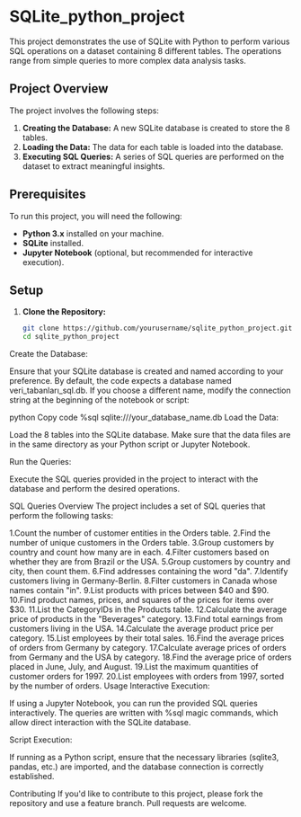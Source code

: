 # SQLite_python_project

This project demonstrates the use of SQLite with Python to perform various SQL operations on a dataset containing 8 different tables. The operations range from simple queries to more complex data analysis tasks.

## Project Overview

The project involves the following steps:

1. **Creating the Database:** A new SQLite database is created to store the 8 tables.
2. **Loading the Data:** The data for each table is loaded into the database.
3. **Executing SQL Queries:** A series of SQL queries are performed on the dataset to extract meaningful insights.

## Prerequisites

To run this project, you will need the following:

- **Python 3.x** installed on your machine.
- **SQLite** installed.
- **Jupyter Notebook** (optional, but recommended for interactive execution).

## Setup

1. **Clone the Repository:**

   ```bash
   git clone https://github.com/yourusername/sqlite_python_project.git
   cd sqlite_python_project
Create the Database:

Ensure that your SQLite database is created and named according to your preference. By default, the code expects a database named veri_tabanları_sql.db. If you choose a different name, modify the connection string at the beginning of the notebook or script:

python
Copy code
%sql sqlite:///your_database_name.db
Load the Data:

Load the 8 tables into the SQLite database. Make sure that the data files are in the same directory as your Python script or Jupyter Notebook.

Run the Queries:

Execute the SQL queries provided in the project to interact with the database and perform the desired operations.

SQL Queries Overview
The project includes a set of SQL queries that perform the following tasks:

1.Count the number of customer entities in the Orders table.
2.Find the number of unique customers in the Orders table.
3.Group customers by country and count how many are in each.
4.Filter customers based on whether they are from Brazil or the USA.
5.Group customers by country and city, then count them.
6.Find addresses containing the word "da".
7.Identify customers living in Germany-Berlin.
8.Filter customers in Canada whose names contain "in".
9.List products with prices between $40 and $90.
10.Find product names, prices, and squares of the prices for items over $30.
11.List the CategoryIDs in the Products table.
12.Calculate the average price of products in the "Beverages" category.
13.Find total earnings from customers living in the USA.
14.Calculate the average product price per category.
15.List employees by their total sales.
16.Find the average prices of orders from Germany by category.
17.Calculate average prices of orders from Germany and the USA by category.
18.Find the average price of orders placed in June, July, and August.
19.List the maximum quantities of customer orders for 1997.
20.List employees with orders from 1997, sorted by the number of orders.
Usage
Interactive Execution:

If using a Jupyter Notebook, you can run the provided SQL queries interactively. The queries are written with %sql magic commands, which allow direct interaction with the SQLite database.

Script Execution:

If running as a Python script, ensure that the necessary libraries (sqlite3, pandas, etc.) are imported, and the database connection is correctly established.

Contributing
If you'd like to contribute to this project, please fork the repository and use a feature branch. Pull requests are welcome.
